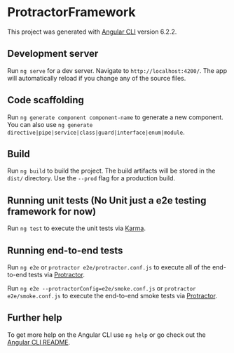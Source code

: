 # ProtractorFramework

This project was generated with [Angular CLI](https://github.com/angular/angular-cli) version 6.2.2.

## Development server

Run `ng serve` for a dev server. Navigate to `http://localhost:4200/`. The app will automatically reload if you change any of the source files.

## Code scaffolding

Run `ng generate component component-name` to generate a new component. You can also use `ng generate directive|pipe|service|class|guard|interface|enum|module`.

## Build

Run `ng build` to build the project. The build artifacts will be stored in the `dist/` directory. Use the `--prod` flag for a production build.

## Running unit tests (No Unit just a e2e testing framework for now)

Run `ng test` to execute the unit tests via [Karma](https://karma-runner.github.io).

## Running end-to-end tests

Run `ng e2e` or `protractor e2e/protractor.conf.js` to execute all of the end-to-end tests via [Protractor](http://www.protractortest.org/).

Run `ng e2e --protractorConfig=e2e/smoke.conf.js` or `protractor e2e/smoke.conf.js` to execute the end-to-end smoke tests via [Protractor](http://www.protractortest.org/).

## Further help

To get more help on the Angular CLI use `ng help` or go check out the [Angular CLI README](https://github.com/angular/angular-cli/blob/master/README.md).
